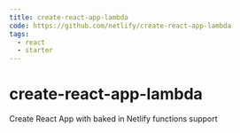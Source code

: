 ```yaml
---
title: create-react-app-lambda
code: https://github.com/netlify/create-react-app-lambda
tags: 
  - react
  - starter
---
```


# create-react-app-lambda

Create React App with baked in Netlify functions support
